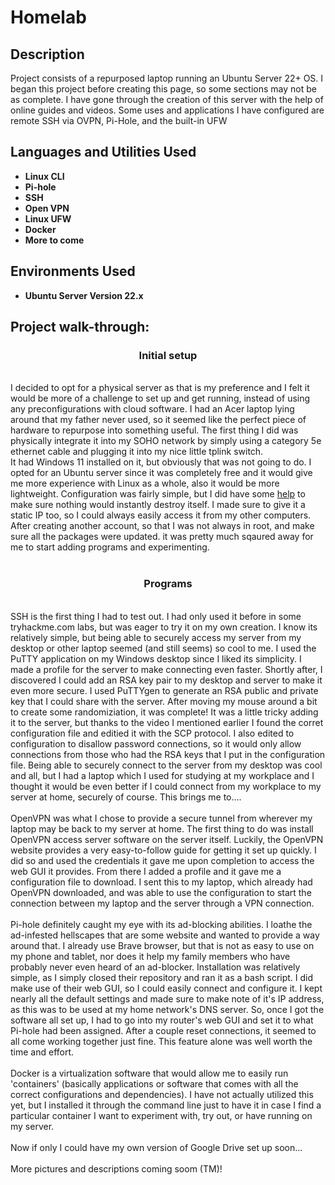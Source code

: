 <h1>Homelab</h1>

<h2>Description</h2>
Project consists of a repurposed laptop running an Ubuntu Server 22+ OS. I began this project before creating this page, so some sections may not be as complete. I have gone through the creation of this server with the help of online guides and videos. Some uses and applications I have configured are remote SSH via OVPN, Pi-Hole, and the built-in UFW
<br />


<h2>Languages and Utilities Used</h2>

- <b>Linux CLI</b> 
- <b>Pi-hole</b>
- <b>SSH</b>
- <b>Open VPN</b>
- <b>Linux UFW</b>
- <b>Docker</b>
- <b>More to come</b>

<h2>Environments Used </h2>

- <b>Ubuntu Server Version 22.x</b>

<h2>Project walk-through:</h2>

<p>
<h3 align="center">Initial setup</h3> <br/>
I decided to opt for a physical server as that is my preference and I felt it would be more of a challenge to set up and get running, instead of using any preconfigurations with cloud software. I had an Acer laptop lying around that my father never used, so it seemed like the perfect piece of hardware to repurpose into something useful. The first thing I did was physically integrate it into my SOHO network by simply using a category 5e ethernet cable and plugging it into my nice little tplink switch. <br/>
 It had Windows 11 installed on it, but obviously that was not going to do. I opted for an Ubuntu server since it was completely free and it would give me more experience with Linux as a whole, also it would be more lightweight. Configuration was fairly simple, but I did have some <a href="https://www.youtube.com/watch?v=2Btkx9toufg">help</a> to make sure nothing would instantly destroy itself. I made sure to give it a static IP too, so I could always easily access it from my other computers. After creating another account, so that I was not always in root, and make sure all the packages were updated. it was pretty much sqaured away for me to start adding programs and experimenting. 
<br />
<br />
<h3 align="center">Programs</h3> <br/>
  SSH is the first thing I had to test out. I had only used it before in some tryhackme.com labs, but was eager to try it on my own creation. I know its relatively simple, but being able to securely access my server from my desktop or other laptop seemed (and still seems) so cool to me. I used the PuTTY application on my Windows desktop since I liked its simplicity. I made a profile for the server to make connecting even faster. Shortly after, I discovered I could add an RSA key pair to my desktop and server to make it even more secure. I used PuTTYgen to generate an RSA public and private key that I could share with the server. After moving my mouse around a bit to create some randomiziation, it was complete! It was a little tricky adding it to the server, but thanks to the video I mentioned earlier I found the corret configuration file and editied it with the SCP protocol. I also edited to configuration to disallow password connections, so it would only allow connections from those who had the RSA keys that I put in the configuration file. Being able to securely connect to the server from my desktop was cool and all, but I had a laptop which I used for studying at my workplace and I thought it would be even better if I could connect from my workplace to my server at home, securely of course. This brings me to....
<br />
<br />
 OpenVPN was what I chose to provide a secure tunnel from wherever my laptop may be back to my server at home. The first thing to do was install OpenVPN access server software on the server itself. Luckily, the OpenVPN website provides a very easy-to-follow guide for getting it set up quickly. I did so and used the credentials it gave me upon completion to access the web GUI it provides. From there I added a profile and it gave me a configuration file to download. I sent this to my laptop, which already had OpenVPN downloaded, and was able to use the configuration to start the connection between my laptop and the server through a VPN connection.
<br />
<br />
 Pi-hole definitely caught my eye with its ad-blocking abilities. I loathe the ad-infested hellscapes that are some website and wanted to provide a way around that. I already use Brave browser, but that is not as easy to use on my phone and tablet, nor does it help my family members who have probably never even heard of an ad-blocker. Installation was relatively simple, as I simply closed their repository and ran it as a bash script. I did make use of their web GUI, so I could easily connect and configure it. I kept nearly all the default settings and made sure to make note of it's IP address, as this was to be used at my home network's DNS server. So, once I got the software all set up, I had to go into my router's web GUI and set it to what Pi-hole had been assigned. After a couple reset connections, it seemed to all come working together just fine. This feature alone was well worth the time and effort.
 <br />
 <br />
 Docker is a virtualization software that would allow me to easily run 'containers' (basically applications or software that comes with all the correct configurations and dependencies). I have not actually utilized this yet, but I installed it through the command line just to have it in case I find a particular container I want to experiment with, try out, or have running on my server.
 <br />
 <br />
 Now if only I could have my own version of Google Drive set up soon...
 <br />
 <br />
More pictures and descriptions coming soom (TM)!
</p>

<!--
 ```diff
- text in red
+ text in green
! text in orange
# text in gray
@@ text in purple (and bold)@@
```
--!>
